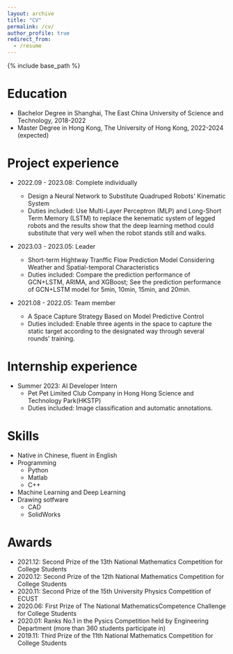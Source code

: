 ```yaml
---
layout: archive
title: "CV"
permalink: /cv/
author_profile: true
redirect_from:
  - /resume
---
```


{% include base_path %}

Education
======
* Bachelor Degree in Shanghai, The East China University of Science and Technology, 2018-2022
* Master Degree in Hong Kong, The University of Hong Kong, 2022-2024 (expected)


Project experience
======
* 2022.09 - 2023.08: Complete individually
  * Design a Neural Network to Substitute Quadruped Robots' Kinematic System
  * Duties included: Use Multi-Layer Perceptron (MLP) and Long-Short Term Memory (LSTM) to replace the kenematic system of legged robots     and the results show that the deep learning method could substitute that very well when the robot stands still and walks.
           
  
* 2023.03 - 2023.05: Leader
  * Short-term Hightway Tranffic Flow Prediction Model Considering Weather and Spatial-temporal Characteristics
  * Duties included: Compare the prediction performance of GCN+LSTM, ARIMA, and XGBoost; See the prediction performance of GCN+LSTM model    for 5min, 10min, 15min, and 20min.


* 2021.08 - 2022.05: Team member
  * A Space Capture Strategy Based on Model Predictive Control
  * Duties included: Enable three agents in the space to capture the static target according to the designated way through several rounds' 
  training.


Internship experience
======
* Summer 2023: AI Developer Intern
  * Pet Pet Limited Club Company in Hong Hong Science and Technology Park(HKSTP)
  * Duties included: Image classification and automatic annotations.


Skills
======
* Native in Chinese, fluent in English
* Programming
  * Python
  * Matlab
  * C++
* Machine Learning and Deep Learning
* Drawing sotfware
  * CAD
  * SolidWorks

  
Awards
======
* 2021.12: Second Prize of the 13th National Mathematics Competition for College Students
* 2020.12: Second Prize of the 12th National Mathematics Competition for College Students
* 2020.11: Second Prize of the 15th University Physics Competition of ECUST
* 2020.06: First Prize of The National MathematicsCompetence Challenge for College Students
* 2020.01: Ranks No.1 in the Pysics Competition held by Engineering Department (more than 360 students participate in)
* 2019.11: Third Prize of the 11th National Mathematics Competition for College Students
